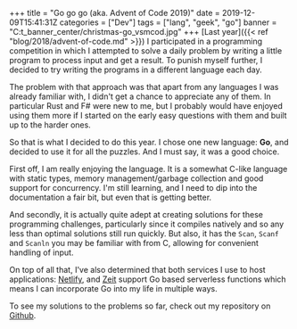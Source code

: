 +++
title = "Go go go (aka. Advent of Code 2019)"
date = 2019-12-09T15:41:31Z
categories = ["Dev"]
tags = ["lang", "geek", "go"]
banner = "C:t_banner_center/christmas-go_vsmcod.jpg"
+++
[Last year]({{< ref "blog/2018/advent-of-code.md" >}}) I participated in a programming competition in which I attempted to solve a daily problem by writing a little program to process input and get a result. To punish myself further, I decided to try writing the programs in a different language each day.

The problem with that approach was that apart from any languages I was already familiar with, I didn't get a chance to appreciate any of them. In particular Rust and F# were new to me, but I probably would have enjoyed using them more if I started on the early easy questions with them and built up to the harder ones.

So that is what I decided to do this year. I chose one new language: **Go**, and decided to use it for all the puzzles. And I must say, it was a good choice.

First off, I am really enjoying the language. It is a somewhat C-like language with static types, memory management/garbage collection and good support for concurrency. I'm still learning, and I need to dip into the documentation a fair bit, but even that is getting better.

And secondly, it is actually quite adept at creating solutions for these programming challenges, particularly since it compiles natively and so any less than optimal solutions still run quickly. But also, it has the `Scan`, `Scanf` and `Scanln` you may be familiar with from C, allowing for convenient handling of input.

On top of all that, I've also determined that both services I use to host applications: [Netlify](https://netlify.com), and [Zeit](https://zeit.co) support Go based serverless functions which means I can incorporate Go into my life in multiple ways.

To see my solutions to the problems so far, check out my repository on [Github][gh].

[gh]: https://github.com/colinbate/adventofcode-2019
